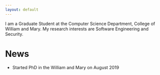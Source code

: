 ```yaml
---
layout: default
---
```


I am a Graduate Student at the Computer Science Department, College of William and Mary. My research interests are Software Engineering and Security.

# News

- Started PhD in the William and Mary on August 2019
